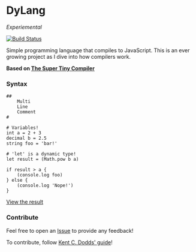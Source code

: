 # DyLang
*Experiemental*

[![Build Status](https://travis-ci.org/ganderzz/DyLang.svg?branch=master)](https://travis-ci.org/ganderzz/DyLang)

Simple programming language that compiles to JavaScript. This is an ever growing project as I dive into how compilers work.

**Based on [The Super Tiny Compiler](https://github.com/thejameskyle/the-super-tiny-compiler)**

### Syntax

```
##
    Multi
    Line
    Comment
#

# Variables!
int a = 2 + 3
decimal b = 2.5
string foo = 'bar!'

# 'let' is a dynamic type!
let result = (Math.pow b a)

if result > a {
    (console.log foo)
} else {
    (console.log 'Nope!')
}
```
[View the result](http://dylanpaulus.com/DyLang/)


### Contribute

Feel free to open an [Issue](https://github.com/ganderzz/DyLang/issues/new) to provide any feedback!

To contribute, follow [Kent C. Dodds' guide](https://egghead.io/courses/how-to-contribute-to-an-open-source-project-on-github)!